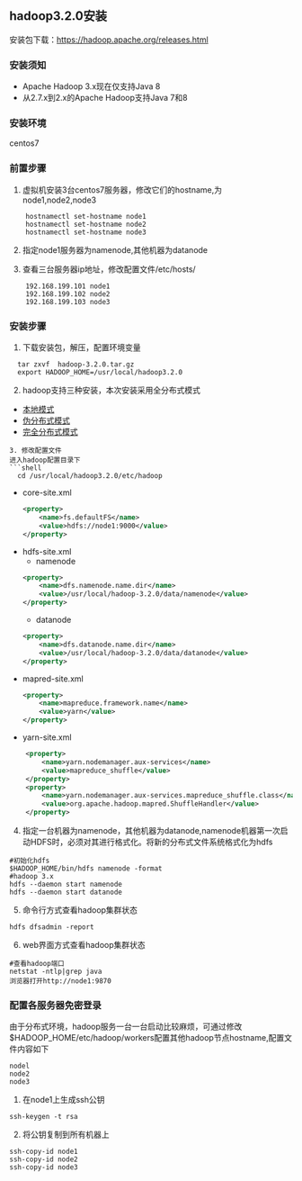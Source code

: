 ## hadoop3.2.0安装
安装包下载：https://hadoop.apache.org/releases.html

### 安装须知
* Apache Hadoop 3.x现在仅支持Java 8
* 从2.7.x到2.x的Apache Hadoop支持Java 7和8
### 安装环境
  centos7

### 前置步骤
1. 虚拟机安装3台centos7服务器，修改它们的hostname,为node1,node2,node3
```shell
    hostnamectl set-hostname node1
    hostnamectl set-hostname node2
    hostnamectl set-hostname node3 
```
2. 指定node1服务器为namenode,其他机器为datanode

3. 查看三台服务器ip地址，修改配置文件/etc/hosts/<br>
```text
    192.168.199.101 node1
    192.168.199.102 node2
    192.168.199.103 node3
```

### 安装步骤
1. 下载安装包，解压，配置环境变量
```shell
  tar zxvf  hadoop-3.2.0.tar.gz
  export HADOOP_HOME=/usr/local/hadoop3.2.0
```
2. hadoop支持三种安装，本次安装采用全分布式模式
  * [本地模式](https://hadoop.apache.org/docs/r3.2.0/hadoop-project-dist/hadoop-common/SingleCluster.html)
  * [伪分布式模式](https://hadoop.apache.org/docs/r3.2.0/hadoop-project-dist/hadoop-common/SingleCluster.html#Pseudo-Distributed_Operation)
  * [完全分布式模式](https://hadoop.apache.org/docs/r3.2.0/hadoop-project-dist/hadoop-common/SingleCluster.html#Fully-Distributed_Operation)      
```
3. 修改配置文件
进入hadoop配置目录下
```shell
  cd /usr/local/hadoop3.2.0/etc/hadoop
```

* core-site.xml
	```xml
	<property>
		<name>fs.defaultFS</name>
		<value>hdfs://node1:9000</value>
	</property>
	```
* hdfs-site.xml
	* namenode
	```xml
	<property>
		<name>dfs.namenode.name.dir</name>
		<value>/usr/local/hadoop-3.2.0/data/namenode</value>
	</property>
	```
	* datanode
	```xml
	<property>
		<name>dfs.datanode.name.dir</name>
		<value>/usr/local/hadoop-3.2.0/data/datanode</value>
	</property>
	```
* mapred-site.xml
	```xml
	<property>
		<name>mapreduce.framework.name</name>
		<value>yarn</value>
	</property>
	```
* yarn-site.xml
```xml
	<property>
		<name>yarn.nodemanager.aux-services</name>
		<value>mapreduce_shuffle</value>
	</property>
	<property>
		<name>yarn.nodemanager.aux-services.mapreduce_shuffle.class</name>
		<value>org.apache.hadoop.mapred.ShuffleHandler</value>
	</property>
```
4. 指定一台机器为namenode，其他机器为datanode,namenode机器第一次启动HDFS时，必须对其进行格式化。将新的分布式文件系统格式化为hdfs
```shell
#初始化hdfs
$HADOOP_HOME/bin/hdfs namenode -format
#hadoop 3.x
hdfs --daemon start namenode
hdfs --daemon start datanode
```
5.  命令行方式查看hadoop集群状态
```shell
hdfs dfsadmin -report
```

6.  web界面方式查看hadoop集群状态
```shell
#查看hadoop端口
netstat -ntlp|grep java
浏览器打开http://node1:9870
```
### 配置各服务器免密登录
 由于分布式环境，hadoop服务一台一台启动比较麻烦，可通过修改$HADOOP_HOME/etc/hadoop/workers配置其他hadoop节点hostname,配置文件内容如下
 ```
 nodel
 node2
 node3
 ```
 1. 在node1上生成ssh公钥
 ```shell
 ssh-keygen -t rsa
 ```
 2. 将公钥复制到所有机器上
 ```shell
 ssh-copy-id node1
 ssh-copy-id node2
 ssh-copy-id node3
 ```
